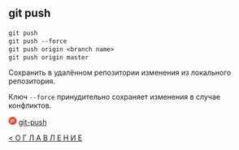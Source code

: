## git push

```
git push
git push --force
git push origin <branch name>
git push origin master
```
Сохранить в удалённом репозитории изменения из локального репозитория.

Ключ ```--force``` принудительно сохраняет изменения в случае конфликтов.  

[![git](../assets/git.png "Команда git push")](https://git-scm.com/docs/git-push) [git-push](https://git-scm.com/docs/git-push)




[< О Г Л А В Л Е Н И Е](../README.md)


